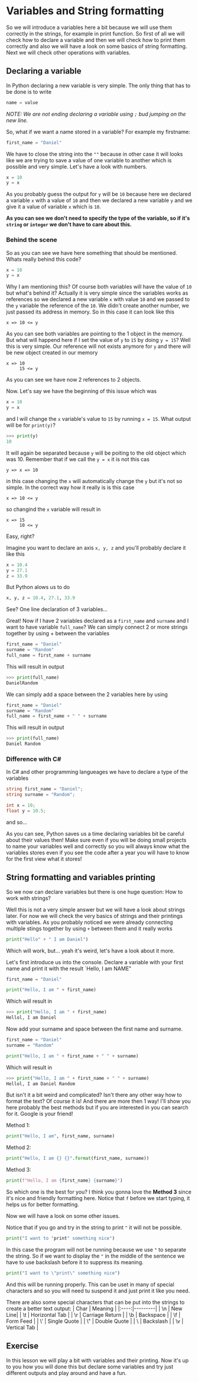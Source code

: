 # Variables and String formatting

So we will introduce a variables here a bit because we will use them correctly in the strings, for example in print function. So first of all we will check how to declare a variable and then we will check how to print them correctly and also we will have a look on some basics of string formatting. Next we will check other operations with variables.

## Declaring a variable

In Python declaring a new variable is very simple. The only thing that has to be done is to write 
```python
name = value
```

*NOTE: We are not ending declaring a variable using `;` bud jumping on the new line.*

So, what if we want a name stored in a variable? For example my firstname:
```python
first_name = "Daniel"
```
We have to close the string into the `""` because in other case it will looks like we are trying to save a value of one variable to another which is possible and very simple. Let's have a look with numbers.
```python
x = 10
y = x
```
As you probably guess the output for `y` will be `10` because here we declared a variable `x` with a value of `10` and then we declared a new variable `y` and we give it a value of variable `x` which is `10`. 

**As you can see we don't need to specify the type of the variable, so if it's `string` or `integer` we don't have to care about this.**

### Behind the scene
So as you can see we have here something that should be mentioned. Whats really behind this code?
```python
x = 10
y = x
```
Why I am mentioning this? Of course both variables will have the value of `10` but what's behind it? Actually it is very simple since the variables works as references so we declared a new variable `x` with value `10` and we passed to the `y` variable the reference of the `10`. We didn't create another number, we just passed its address in memory. So in this case it can look like this
```
x => 10 <= y
```
As you can see both variables are pointing to the 1 object in the memory. But what will happend here if I set the value of `y` to `15` by doing `y = 15`? Well this is very simple. Our reference will not exists anymore for `y` and there will be new object created in our memory
```
x => 10
     15 <= y
```
As you can see we have now 2 references to 2 objects. 

Now. Let's say we have the beginning of this issue which was
```python
x = 10
y = x
```
and I will change the `x` variable's value to `15` by running `x = 15`. What output will be for `print(y)`?
```python
>>> print(y)
10
```
It will again be separated because `y` will be poiting to the old object which was 10. Remember that if we call the `y = x` it is not this cas
```
y => x => 10
```
in this case changing the `x` will automatically change the `y` but it's not so simple. In the correct way how it really is is this case
```
x => 10 <= y
```
so changind the `x` variable will result in
```
x => 15
     10 <= y
```
Easy, right?



Imagine you want to declare an axis `x, y, z` and you'll probably declare it like this
```python
x = 10.4
y = 27.1
z = 33.9
```
But Python alows us to do
```python
x, y, z = 10.4, 27.1, 33.9
```
See? One line declaration of 3 variables...

Great! Now if I have 2 variables declared as a `first_name` and `surname` and I want to have variable `full_name`? We can simply connect 2 or more strings together by using + between the variables
```python
first_name = "Daniel"
surname = "Random"
full_name = first_name + surname
```
This will result in output
```python
>>> print(full_name)
DanielRandom
```
We can simply add a space between the 2 variables here by using
```python
first_name = "Daniel"
surname = "Random"
full_name = first_name + " " + surname
```
This will result in output
```python
>>> print(full_name)
Daniel Random
```

### Difference with C#

In C# and other programming langueages we have to declare a type of the variables
```csharp
string first_name = "Daniel";
string surname = "Random";

int x = 10;
float y = 10.5;
```
and so... 

As you can see, Python saves us a time declaring variables bit be careful about their values then! Make sure even if you will be doing small projects to name your variables well and correctly so you will always know what the variables stores even if you see the code after a year you will have to know for the first view what it stores!

## String formatting and variables printing

So we now can declare variables but there is one huge question: How to work with strings?

Well this is not a very simple answer but we will have a look about strings later. For now we will check the very basics of strings and their printings with variables. As you probably noticed we were already connecting multiple stings together by using `+` between them and it really works
```python
print("Hello" + " I am Daniel")
```
Which will work, but... yeah it's weird, let's have a look about it more. 

Let's first introduce us into the console. Declare a variable with your first name and print it with the result `Hello, I am NAME"
```python
first_name = "Daniel"

print("Hello, I am " + first_name)
```
Which will result in
```python
>>> print("Hello, I am " + first_name)
Hellol, I am Daniel
```

Now add your surname and space between the first name and surname.
```python
first_name = "Daniel"
surname = "Random"

print("Hello, I am " + first_name + " " + surname)
```
Which will result in
```python
>>> print("Hello, I am " + first_name + " " + surname)
Hellol, I am Daniel Random
```

But isn't it a bit weird and complicated? Isn't there any other way how to format the text? Of course it is! And there are more then 1 way! I'll show you here probably the best methods but if you are interested in you can search for it. Google is your friend!

Method 1:
```python
print("Hello, I am", first_name, surname)
```
Method 2:
```python
print("Hello, I am {} {}".format(first_name, surname))
```
Method 3:
```python
print(f"Hello, I am {first_name} {surname}")
```

So which one is the best for you? I think you gonna love the **Method 3** since it's nice and friendly formatting here. Notice that `f` before we start typing, it helps us for better formatting.

Now we will have a look on some other issues.

Notice that if you go and try in the string to print `"` it will not be possible.
```python
print("I want to "print" something nice")
```
In this case the program will not be running because we use `"` to separate the string. So if we want to display the `"` in the middle of the sentence we have to use backslash before it to suppress its meaning.
```python
print("I want to \"print\" something nice")
```
And this will be running properly. This can be uset in many of special characters and so you will need tu suspend it and just print it like you need.

There are also some special characters that can be put into the strings to create a better text output:
| Char | Meaning |
|:----:|---------|
| \n | New Line|
| \t | Horizontal Tab |
| \r | Carriage Return |
| \b | Backspace |
| \f | Form Feed |
| \\' | Single Quote |
| \\" | Double Quote |
| \\ | Backslash |
| \v | Vertical Tab |

## Exercise

In this lesson we will play a bit with variables and their printing. Now it's up to you how you will done this but declare some variables and try just different outputs and play around and have a fun.
